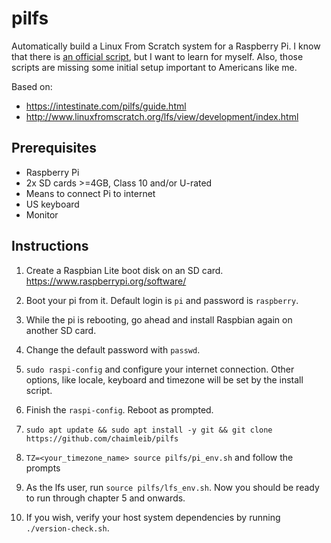 # pilfs

Automatically build a Linux From Scratch system for a Raspberry Pi. I know that
there is [an official
script](https://gitlab.com/gusco/pilfs-scripts/tree/aarch64), but I want to
learn for myself. Also, those scripts are missing some initial setup important
to Americans like me.

Based on:

* https://intestinate.com/pilfs/guide.html
* http://www.linuxfromscratch.org/lfs/view/development/index.html

## Prerequisites

* Raspberry Pi
* 2x SD cards >=4GB, Class 10 and/or U-rated
* Means to connect Pi to internet
* US keyboard
* Monitor

## Instructions

1. Create a Raspbian Lite boot disk on an SD card. https://www.raspberrypi.org/software/

2. Boot your pi from it. Default login is `pi` and password is `raspberry`.

3. While the pi is rebooting, go ahead and install Raspbian again on another SD card.

4. Change the default password with `passwd`.

5. `sudo raspi-config` and configure your internet connection. Other options, like locale, keyboard and timezone will be set by the install script.

6. Finish the `raspi-config`. Reboot as prompted.


7. `sudo apt update && sudo apt install -y git && git clone https://github.com/chaimleib/pilfs`

8. `TZ=<your_timezone_name> source pilfs/pi_env.sh` and follow the prompts

9. As the lfs user, run `source pilfs/lfs_env.sh`. Now you should be ready to run through chapter 5 and onwards.

10. If you wish, verify your host system dependencies by running `./version-check.sh`.
